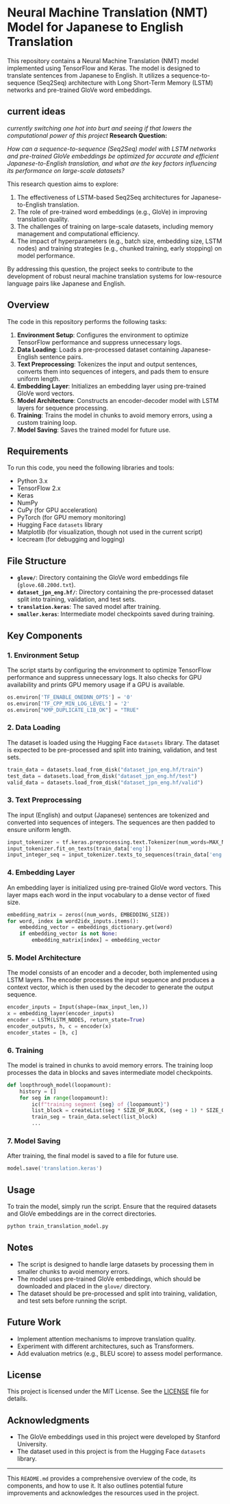 # Neural Machine Translation (NMT) Model for Japanese to English Translation

This repository contains a Neural Machine Translation (NMT) model implemented using TensorFlow and Keras. The model is designed to translate sentences from Japanese to English. It utilizes a sequence-to-sequence (Seq2Seq) architecture with Long Short-Term Memory (LSTM) networks and pre-trained GloVe word embeddings.

## current ideas 
*currently switching one hot into burt and seeing if that lowers the computational power of this project*
**Research Question:**

*How can a sequence-to-sequence (Seq2Seq) model with LSTM networks and pre-trained GloVe embeddings be optimized for accurate and efficient Japanese-to-English translation, and what are the key factors influencing its performance on large-scale datasets?*

This research question aims to explore:
1. The effectiveness of LSTM-based Seq2Seq architectures for Japanese-to-English translation.
2. The role of pre-trained word embeddings (e.g., GloVe) in improving translation quality.
3. The challenges of training on large-scale datasets, including memory management and computational efficiency.
4. The impact of hyperparameters (e.g., batch size, embedding size, LSTM nodes) and training strategies (e.g., chunked training, early stopping) on model performance.

By addressing this question, the project seeks to contribute to the development of robust neural machine translation systems for low-resource language pairs like Japanese and English.

## Overview

The code in this repository performs the following tasks:

1. **Environment Setup**: Configures the environment to optimize TensorFlow performance and suppress unnecessary logs.
2. **Data Loading**: Loads a pre-processed dataset containing Japanese-English sentence pairs.
3. **Text Preprocessing**: Tokenizes the input and output sentences, converts them into sequences of integers, and pads them to ensure uniform length.
4. **Embedding Layer**: Initializes an embedding layer using pre-trained GloVe word vectors.
5. **Model Architecture**: Constructs an encoder-decoder model with LSTM layers for sequence processing.
6. **Training**: Trains the model in chunks to avoid memory errors, using a custom training loop.
7. **Model Saving**: Saves the trained model for future use.

## Requirements

To run this code, you need the following libraries and tools:

- Python 3.x
- TensorFlow 2.x
- Keras
- NumPy
- CuPy (for GPU acceleration)
- PyTorch (for GPU memory monitoring)
- Hugging Face `datasets` library
- Matplotlib (for visualization, though not used in the current script)
- Icecream (for debugging and logging)

## File Structure

- **`glove/`**: Directory containing the GloVe word embeddings file (`glove.6B.200d.txt`).
- **`dataset_jpn_eng.hf/`**: Directory containing the pre-processed dataset split into training, validation, and test sets.
- **`translation.keras`**: The saved model after training.
- **`smaller.keras`**: Intermediate model checkpoints saved during training.

## Key Components

### 1. Environment Setup

The script starts by configuring the environment to optimize TensorFlow performance and suppress unnecessary logs. It also checks for GPU availability and prints GPU memory usage if a GPU is available.

```python
os.environ['TF_ENABLE_ONEDNN_OPTS'] = '0'
os.environ['TF_CPP_MIN_LOG_LEVEL'] = '2'
os.environ["KMP_DUPLICATE_LIB_OK"] = "TRUE"
```

### 2. Data Loading

The dataset is loaded using the Hugging Face `datasets` library. The dataset is expected to be pre-processed and split into training, validation, and test sets.

```python
train_data = datasets.load_from_disk("dataset_jpn_eng.hf/train")
test_data = datasets.load_from_disk("dataset_jpn_eng.hf/test")
valid_data = datasets.load_from_disk("dataset_jpn_eng.hf/valid")
```

### 3. Text Preprocessing

The input (English) and output (Japanese) sentences are tokenized and converted into sequences of integers. The sequences are then padded to ensure uniform length.

```python
input_tokenizer = tf.keras.preprocessing.text.Tokenizer(num_words=MAX_NUM_WORDS)
input_tokenizer.fit_on_texts(train_data['eng'])
input_integer_seq = input_tokenizer.texts_to_sequences(train_data['eng'])
```

### 4. Embedding Layer

An embedding layer is initialized using pre-trained GloVe word vectors. This layer maps each word in the input vocabulary to a dense vector of fixed size.

```python
embedding_matrix = zeros((num_words, EMBEDDING_SIZE))
for word, index in word2idx_inputs.items():
    embedding_vector = embeddings_dictionary.get(word)
    if embedding_vector is not None:
        embedding_matrix[index] = embedding_vector
```

### 5. Model Architecture

The model consists of an encoder and a decoder, both implemented using LSTM layers. The encoder processes the input sequence and produces a context vector, which is then used by the decoder to generate the output sequence.

```python
encoder_inputs = Input(shape=(max_input_len,))
x = embedding_layer(encoder_inputs)
encoder = LSTM(LSTM_NODES, return_state=True)
encoder_outputs, h, c = encoder(x)
encoder_states = [h, c]
```

### 6. Training

The model is trained in chunks to avoid memory errors. The training loop processes the data in blocks and saves intermediate model checkpoints.

```python
def loopthrough_model(loopamount):
    history = []
    for seg in range(loopamount):
        ic(f"training segment {seg} of {loopamount}")
        list_block = createList(seg * SIZE_OF_BLOCK, (seg + 1) * SIZE_OF_BLOCK - 1)
        train_seg = train_data.select(list_block)
        ...
```

### 7. Model Saving

After training, the final model is saved to a file for future use.

```python
model.save('translation.keras')
```

## Usage

To train the model, simply run the script. Ensure that the required datasets and GloVe embeddings are in the correct directories.

```bash
python train_translation_model.py
```

## Notes

- The script is designed to handle large datasets by processing them in smaller chunks to avoid memory errors.
- The model uses pre-trained GloVe embeddings, which should be downloaded and placed in the `glove/` directory.
- The dataset should be pre-processed and split into training, validation, and test sets before running the script.

## Future Work

- Implement attention mechanisms to improve translation quality.
- Experiment with different architectures, such as Transformers.
- Add evaluation metrics (e.g., BLEU score) to assess model performance.

## License

This project is licensed under the MIT License. See the [LICENSE](LICENSE) file for details.

## Acknowledgments

- The GloVe embeddings used in this project were developed by Stanford University.
- The dataset used in this project is from the Hugging Face `datasets` library.

---

This `README.md` provides a comprehensive overview of the code, its components, and how to use it. It also outlines potential future improvements and acknowledges the resources used in the project.
